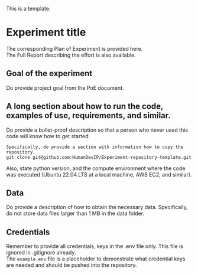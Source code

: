 This is a template.

# Experiment title 

The corresponding <a href:=https://www.notion.so/Plan-of-Experiment-PoE-template-efed4153dd7849c5979e9abb00293ec0>Plan of Experiment is provided here</a>.
\
The <a href:=https://www.notion.so/Experiment-Report-Template-450e66b444c74039bd1beda4f6c226a9>Full Report</a> describing the effort is also available.

## Goal of the experiment
Do provide project goal from the PoE document.

## A long section about how to run the code, examples of use, requirements, and similar.
Do provide a bullet-proof description so that a person who never used this code will know how to get started.

```
Specifically, do provide a section with information how to copy the repository.
git clone git@github.com:HumanDevIP/Experiment-repository-template.git
```

Also, state python version, and the compute environment where the code was executed (Ubuntu 22.04.LTS at a local machine, AWS EC2, and similar).

## Data
Do provide a description of how to obtain the necessary data. Specifically, do not store data files larger than 1 MB in the data folder.

## Credentials
Remember to provide all credentials, keys in the .env file only. This file is ignored in .gitignore already.  
The `example.env` file is a placeholder to demonstrate what credential keys are needed and should be pushed into the repository.  
